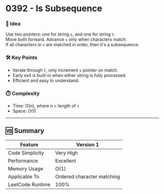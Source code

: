 # 0392 - Is Subsequence

### 🧠 Idea  
Use two pointers: one for string `s`, and one for string `t`.  
Move both forward. Advance `s` only when characters match.  
If all characters in `s` are matched in order, then it's a subsequence.

### 🛠️ Key Points  
- Iterate through `t`, only increment `s` pointer on match.  
- Early exit is built-in when either string is fully processed.  
- Efficient and easy to understand.

### ⏱️ Complexity  
- Time: O(n), where n = length of `t`  
- Space: O(1)

---

## 🆚 Summary

| Feature            | Version 1              |
|--------------------|------------------------|
| Code Simplicity    | Very High              |
| Performance        | Excellent              |
| Memory Usage       | O(1)                   |
| Applicable To      | Ordered character matching |
| LeetCode Runtime   | 100%                   |

